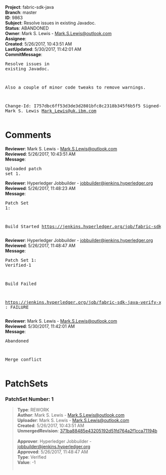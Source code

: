 <strong>Project</strong>: fabric-sdk-java<br><strong>Branch</strong>: master<br><strong>ID</strong>: 9863<br><strong>Subject</strong>: Resolve issues in existing Javadoc.<br><strong>Status</strong>: ABANDONED<br><strong>Owner</strong>: Mark S. Lewis - Mark.S.Lewis@outlook.com<br><strong>Assignee</strong>:<br><strong>Created</strong>: 5/26/2017, 10:43:51 AM<br><strong>LastUpdated</strong>: 5/30/2017, 11:42:01 AM<br><strong>CommitMessage</strong>:<br><pre>Resolve issues in existing Javadoc.

Also a couple of minor code tweaks to remove warnings.

Change-Id: I757dbc6ff53d3de3d2801bfc8c2318b345f6b5f5
Signed-off-by: Mark S. Lewis <Mark_Lewis@uk.ibm.com>
</pre><h1>Comments</h1><strong>Reviewer</strong>: Mark S. Lewis - Mark.S.Lewis@outlook.com<br><strong>Reviewed</strong>: 5/26/2017, 10:43:51 AM<br><strong>Message</strong>: <pre>Uploaded patch set 1.</pre><strong>Reviewer</strong>: Hyperledger Jobbuilder - jobbuilder@jenkins.hyperledger.org<br><strong>Reviewed</strong>: 5/26/2017, 11:48:23 AM<br><strong>Message</strong>: <pre>Patch Set 1:

Build Started https://jenkins.hyperledger.org/job/fabric-sdk-java-verify-x86_64/780/</pre><strong>Reviewer</strong>: Hyperledger Jobbuilder - jobbuilder@jenkins.hyperledger.org<br><strong>Reviewed</strong>: 5/26/2017, 11:48:47 AM<br><strong>Message</strong>: <pre>Patch Set 1: Verified-1

Build Failed 

https://jenkins.hyperledger.org/job/fabric-sdk-java-verify-x86_64/780/ : FAILURE</pre><strong>Reviewer</strong>: Mark S. Lewis - Mark.S.Lewis@outlook.com<br><strong>Reviewed</strong>: 5/30/2017, 11:42:01 AM<br><strong>Message</strong>: <pre>Abandoned

Merge conflict</pre><h1>PatchSets</h1><h3>PatchSet Number: 1</h3><blockquote><strong>Type</strong>: REWORK<br><strong>Author</strong>: Mark S. Lewis - Mark.S.Lewis@outlook.com<br><strong>Uploader</strong>: Mark S. Lewis - Mark.S.Lewis@outlook.com<br><strong>Created</strong>: 5/26/2017, 10:43:51 AM<br><strong>UnmergedRevision</strong>: [371ba88485e43205192d51fd764a2f1cca71194b](https://github.com/hyperledger-gerrit-archive/fabric-sdk-java/commit/371ba88485e43205192d51fd764a2f1cca71194b)<br><br><strong>Approver</strong>: Hyperledger Jobbuilder - jobbuilder@jenkins.hyperledger.org<br><strong>Approved</strong>: 5/26/2017, 11:48:47 AM<br><strong>Type</strong>: Verified<br><strong>Value</strong>: -1<br><br></blockquote>